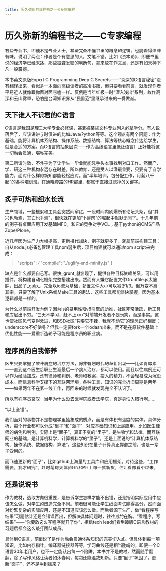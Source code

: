 ```yaml
---
title: 历久弥新的编程书之——C专家编程
---
```

# 历久弥新的编程书之——C专家编程

有些专业书，即便不是专业人士，甚至完全不懂书里的概念和逻辑，也能看得津津有味。说明了两点：作者是个有意思的人，文笔不错。比如《资本论》，即便书里说的经济学已经末路，那些振聋发聩的判断句，拿来放在作文里，还是有如天神下凡一般震撼。

本书英文原版Expert C Programming Deep C Secrets——“深深的C语言秘密”没有翻译出来，看似是一本面向高级读者的高冷书籍，但只要看看前言，就发现作者平易近人就像跟你面对面唠嗑一样。反例是当年红极一时“深入浅出”系列，故作高深和云山雾罩，恐怕是台湾知识界从“民国范”里继承过来的一贯做派。

## 天下谁人不识君的C语言

C语言是我国是理工大学专业必修课，甚至被某些文科专业列入必拿学分。有人说落后了，应该讲讲与时俱进的比如Java/Python等等。这个观点有两个问题：作为基础，能将计算机体系结构、操作系统、数据结构、算法等核心概念传达给学生，就是合适的方案。而C语言的抽象层次——作为高级语言里低级语言）正好能将这一切融会贯通，堪称完美。

第二所谓时效，不外乎为了让学生一毕业就能凭手头本事找到对口工作。然而产、学、研这三种机构永远存在时差，所以教育，还是受人以渔最重要，只要有了自学能力，面对什么样的新知都能轻松应对。而“半年培训，包分配工作，月薪八千起”的各种培训班，在通晓套路的HR那里，都属于直接过滤掉的关键字。

## 炙手可热和细水长流

生产领域，一些框架和工具会突然间窜红，一段时间内刷爆所有论坛头条，但“其兴也勃焉，其亡也乎焉”，很快就在更加“小鲜肉”的崛起中默默无闻了。十几年前的例子有桌面应用开发基础MFC，和它的竞争对手VCL；基于python的CMS产品Zope/Plone。

近几年因为生产力大幅提高，更新换代加快，例子就更多了，就拿前端构建工具：自从node.js必备包管理工具npm诞生后，项目构建就可以通过npm script来完成：

>    "scripts": {
>        "compile": "./uglify-and-minify.js"
>      }

缺点是什么都要自己写。很快_grunt_就出现了，提供各种目标依赖关系，可以用插件，将构建自动化框架完整搭建出来。然而有人嫌它配置文件Gruntfile.js太臃肿，出品了_gulp_，完全以io流为基础，配置文件大小可以减少1/3。但万变不离其宗，只要了解了Unix系统Make工具的用法，这些工具都能很快掌握，因为基本逻辑都是一样的。

为什么以前端开发为例？因为js的易用性和v8引擎的助推，社区非常活跃，新工具和库层出不穷。“三天不学习，赶不上xxx”对前端开发者不是玩笑，而是事实。这也使社区风气变得激进，和BSD社区“只要它不挂，我就不动它”的理念正好相反：underscore不好使吗？但我一定要fork一个lodash出来，而不是在原软件基础上优化性能——爱重新造轮子可能是程序员的职业病。

## 程序员的自我修养

医生只要掌握了某种病症的治疗方法，除非有划时代的革新出现——比如青霉素——直到这个医生给职业生涯最后一个病人治疗，都可以使用。而且以往病例还可以作为经验加成。还有律师和判例、老师和教案，投入的精力，不会轻易成为沉没成本。而信息科学支撑下的互联网环境，各种工具、知识的完全折旧周期是两年——如果两年不在第一线工作，再回来的时候就发现完全不认识了。

所以有程序员哀叹，当年为什么没去医学院或者法学院，真是男怕入错行啊......

“以上全错”。

我们面对的事物并不是物理学里抽象成的质点，而是有体积有温度的实体。具体分析，每个行业都可以分成“里子”和“面子”，对应基础知识和上层应用。比如医生律师的病例和判例，实际上是“面子”，真正不变的“里子”，是生物学和法律。而互联网业的基础，是计算机科学，计算机科学的“里子”，还是上面说的“计算机体系结构、操作系统、数据结构、算法”。这些知识在量子计算真正靠谱之前，也是一辈子受用的。

而飞速更新的“面子”，比如github上海量的工具库和应用框架。对待这些，“工作需要，我才研究”。赶时髦每天体验HN和PH上每一款新货，估计看都看不过来。

## 还是说说书

作为教材，选取方向很重要，是告诉学生怎样才能不出错，还是指明实际应用中应该怎么做，对学生的塑造完全不同。前者很可能让学生纸面考试能得高分，然而面对纷繁复杂的实际应用，还是不知道应该怎么做。而后者源于生产，做“看程序写结果”习题估计还是会错误百出，但解决具体问题时，往往成竹在胸。“看程序，写结果”——“你要敢这么写程序就开了你”，相信tech lead们看到谭版C语言教材的习题后都会这么敲打团队成员。

具体到C语言，前面说了是作为融会贯通体系知识的完美切入点。但具体到每一项知识，比如内存指针，编译器链接器等等，学习曲线还是相当陡峭的。即便一个C语言30年老用户，也不一定能认出每一个陷阱。本书并不是教材，然而随手翻翻，除了写作风格让读者如沐春风，每每还能温故知新。只要“里子”巩固了，更新“面子”，还不是手到擒来？
